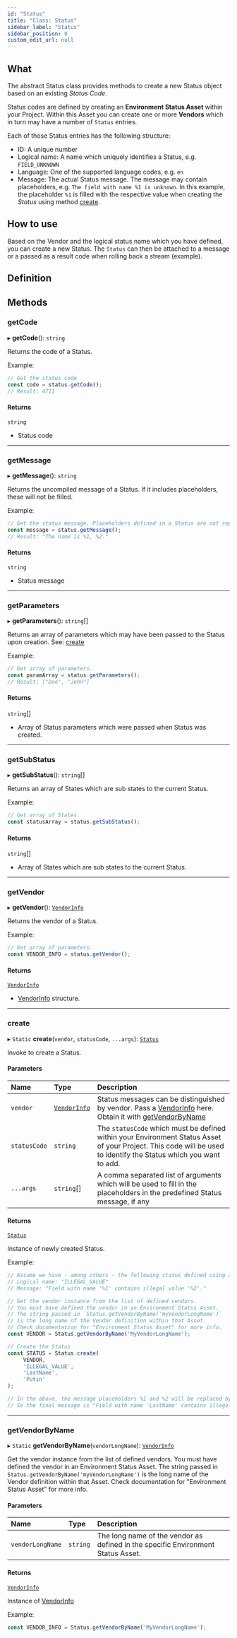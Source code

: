 ```yaml
---
id: "Status"
title: "Class: Status"
sidebar_label: "Status"
sidebar_position: 0
custom_edit_url: null
---
```


## What
The abstract Status class provides methods to create a new Status object based on an existing *Status Code*.

Status codes are defined by creating an **Environment Status Asset** within your Project.
Within this Asset you can create one or more **Vendors** which in turn may have a number of `Status` entries.

Each of those Status entries has the following structure:
* ID: A unique number
* Logical name: A name which uniquely identifies a Status, e.g. `FIELD_UNKNOWN`
* Language: One of the supported language codes, e.g. `en`
* Message: The actual Status message. The message may contain placeholders, e.g. `The field with name %1 is unknown`.
  In this example, the placeholder `%1` is filled with the respective value when creating the *Status* using method [create](Status.md#create-28).

## How to use

Based on the Vendor and the logical status name which you have defined, you can create a new Status.
The `Status` can then be attached to a message or a passed as a result code when rolling back a stream (example).

## Definition

## Methods

### getCode

▸ **getCode**(): `string`

Returns the code of a Status.

Example:
```js
// Get the status code
const code = status.getCode();
// Result: 4711
```

#### Returns

`string`

- Status code

___

### getMessage

▸ **getMessage**(): `string`

Returns the uncompiled message of a Status.
If it includes placeholders, these will not be filled.

Example:
```js
// Get the status message. Placeholders defined in a Status are not replaced with parameters, if any.
const message = status.getMessage();
// Result: "The name is %1, %2."
```

#### Returns

`string`

- Status message

___

### getParameters

▸ **getParameters**(): `string`[]

Returns an array of parameters which may have been passed to the Status upon creation.
See: [create](Status.md#create-28)

Example:
```js
// Get array of parameters.
const paramArray = status.getParameters();
// Result: ["Doe", "John"]
```

#### Returns

`string`[]

- Array of Status parameters which were passed when Status was created.

___

### getSubStatus

▸ **getSubStatus**(): `string`[]

Returns an array of States which are sub states to the current Status.

Example:
```js
// Get array of States.
const statusArray = status.getSubStatus();
```

#### Returns

`string`[]

- Array of States which are sub states to the current Status.

___

### getVendor

▸ **getVendor**(): [`VendorInfo`](VendorInfo.md)

Returns the vendor of a Status.

Example:
```js
// Get array of parameters.
const VENDOR_INFO = status.getVendor();
```

#### Returns

[`VendorInfo`](VendorInfo.md)

- [VendorInfo](VendorInfo.md) structure.

___

### create

▸ `Static` **create**(`vendor`, `statusCode`, `...args`): [`Status`](Status.md)

Invoke to create a Status.

#### Parameters

| Name | Type | Description |
| :------ | :------ | :------ |
| `vendor` | [`VendorInfo`](VendorInfo.md) | Status messages can be distinguished by vendor. Pass a [VendorInfo](VendorInfo.md) here. Obtain it with [getVendorByName](Status.md#getvendorbyname-28) |
| `statusCode` | `string` | The `statusCode` which must be defined within your Environment Status Asset of your Project. This code will be used to identify the Status which you want to add. |
| `...args` | `string`[] | A comma separated list of arguments which will be used to fill in the placeholders in the predefined Status message, if any |

#### Returns

[`Status`](Status.md)

Instance of newly created Status.

Example:
```js
// Assume we have - among others - the following status defined using a Environment Status Asset:
// Logical name: "ILLEGAL_VALUE"
// Message: "Field with name '%1' contains illegal value '%2'."

// Get the vendor instance from the list of defined vendors.
// You must have defined the vendor in an Environment Status Asset.
// The string passed in `Status.getVendorByName('myVendorLongName')`
// is the long name of the Vendor definition within that Asset.
// Check documentation for "Environment Status Asset" for more info.
const VENDOR = Status.getVendorByName('MyVendorLongName');

// Create the Status
const STATUS = Status.create(
     VENDOR,
     'ILLEGAL_VALUE',
     'LastName',
     'Putin'
);

// In the above, the message placeholders %1 and %2 will be replaced by "LastName" and "Putin".
// So the final message is "Field with name 'LastName' contains illegal value 'Putin'."
```

___

### getVendorByName

▸ `Static` **getVendorByName**(`vendorLongName`): [`VendorInfo`](VendorInfo.md)

Get the vendor instance from the list of defined vendors.
You must have defined the vendor in an Environment Status Asset.
The string passed in `Status.getVendorByName('myVendorLongName')`
is the long name of the Vendor definition within that Asset.
Check documentation for "Environment Status Asset" for more info.

#### Parameters

| Name | Type | Description |
| :------ | :------ | :------ |
| `vendorLongName` | `string` | The long name of the vendor as defined in the specific Environment Status Asset. |

#### Returns

[`VendorInfo`](VendorInfo.md)

Instance of [VendorInfo](VendorInfo.md)

Example:
```js
const VENDOR_INFO = Status.getVendorByName('MyVendorLongName');
```
